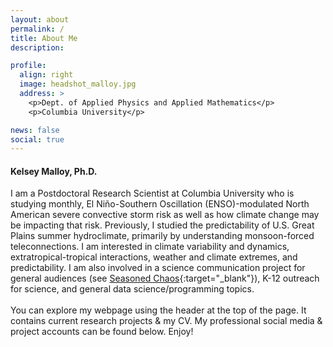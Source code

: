 ```yaml
---
layout: about
permalink: /
title: About Me
description: 

profile:
  align: right
  image: headshot_malloy.jpg
  address: >
    <p>Dept. of Applied Physics and Applied Mathematics</p>
    <p>Columbia University</p>

news: false
social: true
---
```


#### Kelsey Malloy, Ph.D.

I am a Postdoctoral Research Scientist at Columbia University who is studying monthly, El Niño-Southern Oscillation (ENSO)-modulated North American severe convective storm risk as well as how climate change may be impacting that risk. Previously, I studied the predictability of U.S. Great Plains summer hydroclimate, primarily by understanding monsoon-forced teleconnections. I am interested in climate variability and dynamics, extratropical-tropical interactions, weather and climate extremes, and predictability. I am also involved in a science communication project for general audiences (see [Seasoned Chaos](http://seasonedchaos.github.io){:target="\_blank"}), K-12 outreach for science, and general data science/programming topics.
<br><br>
You can explore my webpage using the header at the top of the page. It contains current research projects & my CV. My professional social media & project accounts can be found below. Enjoy!
<div class="img_row">
    <img class="col three left" src="{{ site.baseurl }}/assets/img/sunset.jpg" alt="" title="VA Key sunset with shower"/>
</div>
